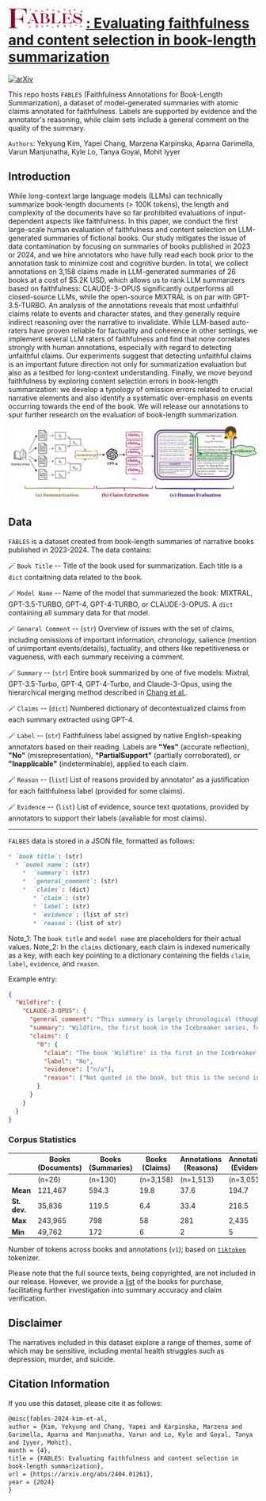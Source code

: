 # <img src="misc/fables.png" alt="FABLES" width="150" height="40"> [: Evaluating faithfulness and content selection in book-length summarization](https://arxiv.org/pdf/2404.01261.pdf)
[![arXiv](https://img.shields.io/badge/arXiv-2404.01261-b31b1b.svg)](https://arxiv.org/abs/2404.01261)

This repo hosts `FABLES` (Faithfulness Annotations for Book-Length Summarization), a dataset of model-generated summaries with atomic claims annotated for faithfulness. Labels are supported by evidence and the annotator's reasoning, while claim sets include a general comment on the quality of the summary.

`Authors`: Yekyung Kim, Yapei Chang, Marzena Karpinska, Aparna Garimella, Varun Manjunatha, Kyle Lo, Tanya Goyal, Mohit Iyyer

## Introduction
While long-context large language models (LLMs) can technically summarize book-length documents (> 100K tokens), the length and complexity of the documents have so far prohibited evaluations of input-dependent aspects like faithfulness. In this paper, we conduct the first large-scale human evaluation of faithfulness and content selection on LLM-generated summaries of fictional books. Our study mitigates the issue of data contamination by focusing on summaries of books published in 2023 or 2024, and we hire annotators who have fully read each book prior to the annotation task to minimize cost and cognitive burden. In total, we collect annotations on 3,158 claims made in LLM-generated summaries of 26 books at a cost of $5.2K USD, which allows us to rank LLM summarizers based on faithfulness: CLAUDE-3-OPUS significantly outperforms all closed-source LLMs, while the open-source MIXTRAL is on par with GPT-3.5-TURBO. An analysis of the annotations reveals that most unfaithful claims relate to events and character states, and they generally require indirect reasoning over the narrative to invalidate. While LLM-based auto-raters have proven reliable for factuality and coherence in other settings, we implement several LLM raters of faithfulness and find that none correlates strongly with human annotations, especially with regard to detecting unfaithful claims. Our experiments suggest that detecting unfaithful claims is an important future direction not only for summarization evaluation but also as a testbed for long-context understanding. Finally, we move beyond faithfulness by exploring content selection errors in book-length summarization: we develop a typology of omission errors related to crucial narrative elements and also identify a systematic over-emphasis on events occurring towards the end of the book. We will release our annotations to spur further research on the evaluation of book-length summarization.

![Pipeline of work](./misc/pipeline-1.png)

## Data

`FABLES` is a dataset created from book-length summaries of narrative books published in 2023-2024. The data contains:

🪄 `Book Title` -- Title of the book used for summarization. Each title is a `dict` contaitning data related to the book.

🪄 `Model Name` -- Name of the model that summariezed the book: MIXTRAL, GPT-3.5-TURBO, GPT-4, GPT-4-TURBO, or CLAUDE-3-OPUS. A `dict` containing all summary data for that model.

🪄 `General Comment` -- (`str`) Overview of issues with the set of claims, including omissions of important information, chronology, salience (mention of unimportant events/details), factuality, and others like repetitiveness or vagueness, with each summary receiving a comment.

🪄 `Summary` -- (`str`) Entire book summarized by one of five models: Mixtral, GPT-3.5-Turbo, GPT-4, GPT-4-Turbo, and Claude-3-Opus, using the hierarchical merging method described in [Chang et al.](https://arxiv.org/pdf/2310.00785.pdf).

🪄 `Claims` -- (`dict`)  Numbered dictionary of decontextualized claims from each summary extracted using GPT-4.

🪄 `Label` -- (`str`) Faithfulness label assigned by native English-speaking annotators based on their reading. Labels are **"Yes"** (accurate reflection), **"No"** (misrepresentation), **"PartialSupport"** (partially corroborated), or **"Inapplicable"** (indeterminable), applied to each claim.

🪄 `Reason` -- (`list`) List of reasons provided by annotator' as a justification for each faithfulness label (provided for some claims).

🪄 `Evidence` -- (`list`) List of evidence, source text quotations, provided by annotators to support their labels (available for most claims).

----------------------------------------------------------------------------
`FALBES` data is stored in a JSON file, formatted as follows:

```markdown
* `book title`: (str) 
  * `model name`: (str) 
    *  `summary`: (str) 
    *  `general_comment`: (str)
    *  `claims`: (dict)
       * `claim`: (str)
       * `label`: (str)
       * `evidence`: (list of str)
       * `reason`: (list of str)
```
Note_1: The `book title` and `model name` are placeholders for their actual values.
Note_2: In the `claims` dictionary, each claim is indexed numerically as a key, with each key pointing to a dictionary containing the fields `claim`, `label`, `evidence`, and `reason`.

Example entry:

```json
{
  "Wildfire": {
    "CLAUDE-3-OPUS": {
      "general_comment": "This summary is largely chronological (though Aurora's decision to not attend her father's wedding comes after Russ' father's visit) and hits the main thematic elements of the text, though it disproportionately addresses the epilogue over other portions of the text. The claims are factual, however.",
      "summary": "Wildfire, the first book in the Icebreaker series, follows the love story of Aurora Roberts and Russ Callaghan, two college students who meet while working as counselors at Honey Acres, a sleepaway summer camp in California. Aurora, the daughter of a famous Formula 1 team owner, struggles with her distant father's lack of attention and affection, often acting out to gain his notice but facing continual disappointment. Russ, a reserved hockey player at UC Maple Hills, deals with the shame and embarrassment of his father's gambling addiction, which has strained their family relationships.(...)",
      "claims": {
        "0": {
          "claim": "The book 'Wildfire' is the first in the Icebreaker series.",
          "label": "No",
          "evidence": ["n/a"],
          "reason": ["Not quoted in the book, but this is the second in the series, after 'Icebreaker'."]
        }
      }
    }
  }
}

```
  

### Corpus Statistics

|                    | **Books (Documents)** | **Books (Summaries)** | **Books (Claims)** | **Annotations (Reasons)** | **Annotations (Evidence)** | **Annotations (Comments)** |
|--------------------|-----------------------|-----------------------|--------------------|---------------------------|----------------------------|----------------------------|
|                    |       (n=26)          |       (n=130)         |      (n=3,158)     |        (n=1,513)          |          (n=3,051)         |          (n=130)           |
| **Mean**           | 121,467               | 594.3                 | 19.8               | 37.6                      | 194.7                      | 155                        |
| **St. dev.**       | 35,836                | 119.5                 | 6.4                | 33.4                      | 218.5                      | 148.4                      |
| **Max**            | 243,965               | 798                   | 58                 | 281                       | 2,435                      | 823                        |
| **Min**            | 49,762                | 172                   | 6                  | 2                         | 5                          | 6                          |


Number of tokens across books and annotations (`v1`); based on [`tiktoken`](https://github.com/openai/tiktoken) tokenizer.

Please note that the full source texts, being copyrighted, are not included in our release. However, we provide a [list](https://github.com/mungg/FABLES/blob/main/booklist.md) of the books for purchase, facilitating further investigation into summary accuracy and claim verification.





## Disclaimer

The narratives included in this dataset explore a range of themes, some of which may be sensitive, including mental health struggles such as depression, murder, and suicide.


## Citation Information
If you use this dataset, please cite it as follows:
```
@misc{fables-2024-kim-et-al,
author = {Kim, Yekyung and Chang, Yapei and Karpinska, Marzena and Garimella, Aparna and Manjunatha, Varun and Lo, Kyle and Goyal, Tanya and Iyyer, Mohit},
month = {4},
title = {FABLES: Evaluating faithfulness and content selection in book-length summarization},
url = {https://arxiv.org/abs/2404.01261},
year = {2024}
}
```
